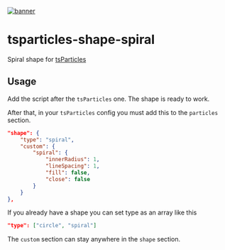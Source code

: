 [![banner](https://cdn.matteobruni.it/images/particles/banner2.png)](https://particles.matteobruni.it)

# tsparticles-shape-spiral

Spiral shape for [tsParticles](https://github.com/matteobruni/tsparticles)

## Usage

Add the script after the `tsParticles` one. The shape is ready to work.

After that, in your `tsParticles` config you must add this to the `particles` section.

```json
"shape": {
    "type": "spiral",
    "custom": {
        "spiral": {
            "innerRadius": 1,
            "lineSpacing": 1,
            "fill": false,
            "close": false
        }
    }
},
```

If you already have a shape you can set type as an array like this

```json
"type": ["circle", "spiral"]
```

The `custom` section can stay anywhere in the `shape` section.
